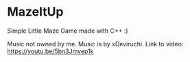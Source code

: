 # MazeItUp
Simple Little Maze Game made with C++ :)

Music not owned by me.
Music is by xDeviruchi. Link to video:
https://youtu.be/5bn3Jmvep1k
